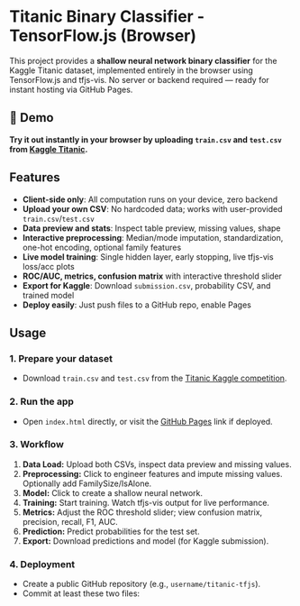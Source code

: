 # Titanic Binary Classifier - TensorFlow.js (Browser)

This project provides a **shallow neural network binary classifier** for the Kaggle Titanic dataset, implemented entirely in the browser using TensorFlow.js and tfjs-vis. No server or backend required — ready for instant hosting via GitHub Pages.

## 🚀 Demo

**Try it out instantly in your browser by uploading `train.csv` and `test.csv` from [Kaggle Titanic](https://www.kaggle.com/c/titanic/data).**

## Features

- **Client-side only**: All computation runs on your device, zero backend
- **Upload your own CSV**: No hardcoded data; works with user-provided `train.csv`/`test.csv`
- **Data preview and stats**: Inspect table preview, missing values, shape
- **Interactive preprocessing**: Median/mode imputation, standardization, one-hot encoding, optional family features
- **Live model training**: Single hidden layer, early stopping, live tfjs-vis loss/acc plots
- **ROC/AUC, metrics, confusion matrix** with interactive threshold slider
- **Export for Kaggle**: Download `submission.csv`, probability CSV, and trained model
- **Deploy easily**: Just push files to a GitHub repo, enable Pages

## Usage

### 1. **Prepare your dataset**
   - Download `train.csv` and `test.csv` from the [Titanic Kaggle competition](https://www.kaggle.com/c/titanic/data).

### 2. **Run the app**
   - Open `index.html` directly, or visit the [GitHub Pages](#deployment) link if deployed.

### 3. **Workflow**
   1. **Data Load:** Upload both CSVs, inspect data preview and missing values.
   2. **Preprocessing:** Click to engineer features and impute missing values. Optionally add FamilySize/IsAlone.
   3. **Model:** Click to create a shallow neural network.
   4. **Training:** Start training. Watch tfjs-vis output for live performance.
   5. **Metrics:** Adjust the ROC threshold slider; view confusion matrix, precision, recall, F1, AUC.
   6. **Prediction:** Predict probabilities for the test set.
   7. **Export:** Download predictions and model (for Kaggle submission).

### 4. **Deployment**

- Create a public GitHub repository (e.g., `username/titanic-tfjs`).
- Commit at least these two files:
